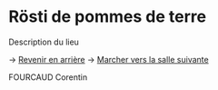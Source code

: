 # **Rösti de pommes de terre**

Description du lieu

-> [Revenir en arrière](https://github.com/cfourcaud/TP2_GRP3_Labyrinthe/blob/main/Lieu9.md)
-> [Marcher vers la salle suivante](https://github.com/cfourcaud/TP2_GRP3_Labyrinthe/blob/main/end.md)

FOURCAUD Corentin
